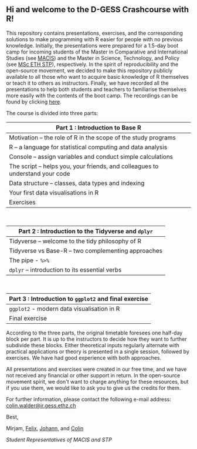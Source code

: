 ## Hi and welcome to the D-GESS Crashcourse with R! 

This repository contains presentations, exercises, and the corresponding solutions to make programming with R easier for people with no previous knowledge. Initially, the presentations were prepared for a 1.5-day boot camp for incoming students of the Master in Comparative and International Studies (see [MACIS](https://macis.gess.ethz.ch)) and the Master in Science, Technology, and Policy (see [MSc ETH STP](https://istp.ethz.ch/education/master.html)), respectively. In the spirit of reproducibility and the open-source movement, we decided to make this repository publicly available to all those who want to acquire basic knowledge of R themselves or teach it to others as instructors. Finally, we have recorded all the presentations to help both students and teachers to familiarise themselves more easily with the contents of the boot camp. The recordings can be found by clicking [here](https://www.polybox.ethz.ch/index.php/s/3f6KpITcyRDxaoy).

The course is divided into three parts:

| **Part 1 : Introduction to Base R**                                          |
|------------------------------------------------------------------------------|
| Motivation – the role of R in the scope of the study programs                |
| R – a language for statistical computing and data analysis                   |
| Console – assign variables and conduct simple calculations                   |
| The script – helps you, your friends, and colleagues to understand your code |
| Data structure – classes, data types and indexing                            |
| Your first data visualisations in R                                          |
| Exercises  

<br>

| **Part 2 : Introduction to the Tidyverse and `dplyr`** |   
|------------------------------------------------------- |
| Tidyverse – welcome to the tidy philosophy of R        |
| Tidyverse vs Base-R – two complementing approaches     |
| The pipe - `%>%`                                       |
| `dplyr` – introduction to its essential verbs          |

<br>

| **Part 3 : Introduction to `ggplot2` and final exercise** |
|-----------------------------------------------------------|
| `ggplot2` - modern data visualisation in R                |
| Final exercise                                            |


According to the three parts, the original timetable foresees one half-day block per part. It is up to the instructors to decide how they want to further subdivide these blocks. Either theoretical inputs regularly alternate with practical applications or theory is presented in a single session, followed by exercises. We have had good experience with both approaches. 

All presentations and exercises were created in our free time, and we have not received any financial or other support in return. In the open-source movement spirit, we don't want to charge anything for these resources, but if you use them, we would like to ask you to give us the credits for them. 

For further information, please contact the following e-mail address: colin.walder@ir.gess.ethz.ch

Best, 

Mirjam, [Felix](https://github.com/derpyninja), [Johann](https://github.com/josebastiaan), and [Colin](https://github.com/bonschorno)

*Student Representatives of MACIS and STP*